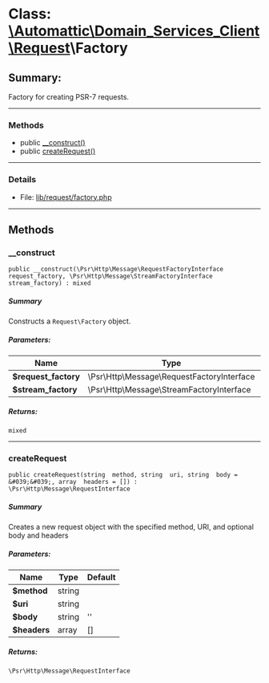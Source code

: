 # Class: [\Automattic](../namespaces/automattic.md)[\Domain_Services_Client](../namespaces/automattic-domain-services-client.md)[\Request](../namespaces/automattic-domain-services-client-request.md)\Factory

## Summary:

Factory for creating PSR-7 requests.


---

### Methods

* public [__construct()](#method___construct)
* public [createRequest()](#method_createRequest)

---

### Details

* File: [lib/request/factory.php](../../lib/request/factory.php)

---

## Methods

<a id="method___construct"></a>
### __construct

```
public __construct(\Psr\Http\Message\RequestFactoryInterface  request_factory, \Psr\Http\Message\StreamFactoryInterface  stream_factory) : mixed
```

##### Summary

Constructs a `Request\Factory` object.

##### Parameters:

| Name | Type | Default |
|------|------|---------|
| **$request_factory** | \Psr\Http\Message\RequestFactoryInterface |  |
| **$stream_factory** | \Psr\Http\Message\StreamFactoryInterface |  |

##### Returns:

```
mixed
```

---

<a id="method_createRequest"></a>
### createRequest

```
public createRequest(string  method, string  uri, string  body = &#039;&#039;, array  headers = []) : \Psr\Http\Message\RequestInterface
```

##### Summary

Creates a new request object with the specified method, URI, and optional body and headers

##### Parameters:

| Name | Type | Default |
|------|------|---------|
| **$method** | string |  |
| **$uri** | string |  |
| **$body** | string | &#039;&#039; |
| **$headers** | array | [] |

##### Returns:

```
\Psr\Http\Message\RequestInterface
```
